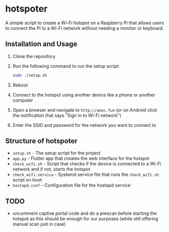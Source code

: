 # hotspoter

A simple script to create a Wi-Fi hotspot on a Raspberry Pi that allows users to connect the Pi to a Wi-Fi network without needing a monitor or keyboard.

## Installation and Usage

1. Clone the repository
2. Run the following command to run the setup script:

    ```bash
    sudo ./setup.sh
    ```

3. Reboot
4. Connect to the hotspot using another device like a phone or another computer
5. Open a browser and navigate to `http://anec.fun` (or on Android click the notification that says "Sign in to Wi-Fi network")
6. Enter the SSID and password for the network you want to connect to

## Structure of hotspoter

- `setup.sh` - The setup script for the project
- `app.py` - Flutter app that creates the web interface for the hotspot
- `check_wifi.sh` - Script that checks if the device is connected to a Wi-Fi network and if not, starts the hotspot
- `check_wifi.service` - Systemd service file that runs the `check_wifi.sh` script on boot
- `hostapd.conf` - Configuration file for the hostapd service

## TODO

- uncomment captive portal code and do a prescan before starting the hotspot as this should be enough for our purposes (while still offering manual scan just in case)
